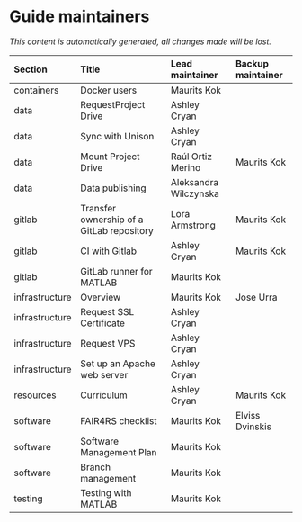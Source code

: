 # Guide maintainers 

_This content is automatically generated, all changes made will be lost._ 

| Section        | Title                                     | Lead maintainer       | Backup maintainer   |
|:---------------|:------------------------------------------|:----------------------|:--------------------|
| containers     | Docker users                              | Maurits Kok           |                     |
| data           | RequestProject Drive                      | Ashley Cryan          |                     |
| data           | Sync with Unison                          | Ashley Cryan          |                     |
| data           | Mount Project Drive                       | Raúl Ortiz Merino     | Maurits Kok         |
| data           | Data publishing                           | Aleksandra Wilczynska |                     |
| gitlab         | Transfer ownership of a GitLab repository | Lora Armstrong        | Maurits Kok         |
| gitlab         | CI with Gitlab                            | Ashley Cryan          | Maurits Kok         |
| gitlab         | GitLab runner for MATLAB                  | Maurits Kok           |                     |
| infrastructure | Overview                                  | Maurits Kok           | Jose Urra           |
| infrastructure | Request SSL Certificate                   | Ashley Cryan          |                     |
| infrastructure | Request VPS                               | Ashley Cryan          |                     |
| infrastructure | Set up an Apache web server               | Ashley Cryan          |                     |
| resources      | Curriculum                                | Ashley Cryan          | Maurits Kok         |
| software       | FAIR4RS checklist                         | Maurits Kok           | Elviss Dvinskis     |
| software       | Software Management Plan                  | Maurits Kok           |                     |
| software       | Branch management                         | Maurits Kok           |                     |
| testing        | Testing with MATLAB                       | Maurits Kok           |                     |